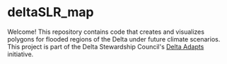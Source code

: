 # deltaSLR_map

Welcome! This repository contains code that creates and visualizes polygons for flooded regions of the Delta under future climate scenarios. This project is part of the Delta Stewardship Council's [Delta Adapts](https://deltacouncil.ca.gov/delta-plan/climate-change) initiative.  